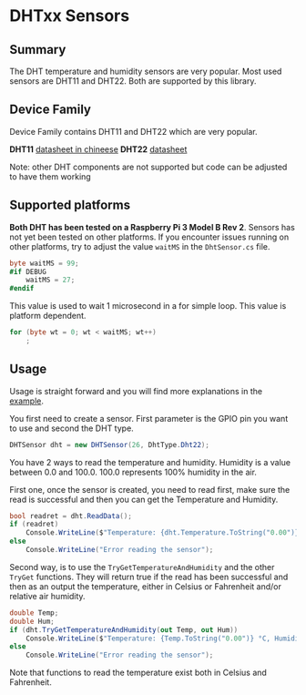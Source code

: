 # DHTxx Sensors

## Summary

The DHT temperature and humidity sensors are very popular. Most used sensors are DHT11 and DHT22. Both are supported by this library.

## Device Family

Device Family contains DHT11 and DHT22 which are very popular.

**DHT11** [datasheet in chineese](https://cdn-shop.adafruit.com/datasheets/DHT11-chinese.pdf)
**DHT22** [datasheet](https://cdn-shop.adafruit.com/datasheets/DHT22.pdf)

Note: other DHT components are not supported but code can be adjusted to have them working

## Supported platforms

**Both DHT has been tested on a Raspberry Pi 3 Model B Rev 2**. Sensors has not yet been tested on other platforms. If you encounter issues running on other platforms, try to adjust the value ```waitMS``` in the ```DhtSensor.cs``` file.

```csharp
byte waitMS = 99;
#if DEBUG
    waitMS = 27;
#endif
```

This value is used to wait 1 microsecond in a for simple loop. This value is platform dependent.

```csharp
for (byte wt = 0; wt < waitMS; wt++)
    ;
```

## Usage

Usage is straight forward and you will find more explanations in the [example](./samples/README.md).

You first need to create a sensor. First parameter is the GPIO pin you want to use and second the DHT type.

```csharp
DHTSensor dht = new DHTSensor(26, DhtType.Dht22); 
```

You have 2 ways to read the temperature and humidity. Humidity is a value between 0.0 and 100.0. 100.0 represents 100% humidity in the air.

First one, once the sensor is created, you need to read first, make sure the read is successful and then you can get the Temperature and Humidity.

```csharp       
bool readret = dht.ReadData();
if (readret)
    Console.WriteLine($"Temperature: {dht.Temperature.ToString("0.00")} °C, Humidity: {dht.Humidity.ToString("0.00")} %");
else
    Console.WriteLine("Error reading the sensor");
```
Second way, is to use the ```TryGetTemperatureAndHumidity``` and the other ```TryGet``` functions. They will return true if the read has been successful and then as an output the temperature, either in Celsius or Fahrenheit and/or relative air humidity.

```csharp
double Temp;
double Hum;
if (dht.TryGetTemperatureAndHumidity(out Temp, out Hum))
    Console.WriteLine($"Temperature: {Temp.ToString("0.00")} °C, Humidity: {Hum.ToString("0.00")} %");
else
    Console.WriteLine("Error reading the sensor");
```

Note that functions to read the temperature exist both in Celsius and Fahrenheit. 

